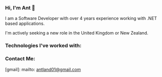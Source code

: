 ### Hi, I'm Ant 👋

I am a Software Developer with over 4 years experience working with .NET based applications.

I'm actively seeking a new role in the United Kingdom or New Zealand.

### Technologies I've worked with:


### Contact Me:
[linkedin]: https://www.linkedin.com/in/antland/
[gmail]: mailto: antland01@gmail.com

<!--
**antland01/antland01** is a ✨ _special_ ✨ repository because its `README.md` (this file) appears on your GitHub profile.

Here are some ideas to get you started:

- 🔭 I’m currently working on ...
- 🌱 I’m currently learning ...
- 👯 I’m looking to collaborate on ...
- 🤔 I’m looking for help with ...
- 💬 Ask me about ...
- 📫 How to reach me: ...
- 😄 Pronouns: He/Him
- ⚡ Fun fact: ...
-->
